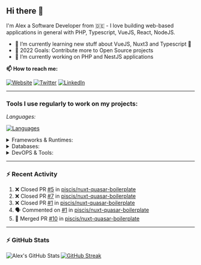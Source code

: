 ## Hi there 👋

I'm Alex a Software Developer from 🇩🇪 - I love building web-based applications in general with PHP, Typescript, VueJS, React, NodeJS.

- 🌱 I’m currently learning new stuff about VueJS, Nuxt3 and Typescript 🤣
- 🥅 2022 Goals: Contribute more to Open Source projects
- 🔭 I’m currently working on PHP and NestJS applications

**📫 How to reach me:**

[![Website](https://img.shields.io/website?label=piscis.io&style=for-the-badge&url=https%3A%2F%2Fpiscis.io)](https://piscis.io)
[![Twitter](https://img.shields.io/badge/Twitter-1DA1F2?style=for-the-badge&logo=twitter&logoColor=white)](https://twitter.com/intent/follow?original_referer=https%3A%2F%2Fgithub.com%2Fpiscis&screen_name=piscis168)
[![LinkedIn](https://img.shields.io/badge/LinkedIn-0077B5?style=for-the-badge&logo=linkedin&logoColor=white)](https://linkedin.com/in/alexanderpirsig)

---
### Tools I use regularly to work on my projects:

*Languages:*

[![Languages](https://skillicons.dev/icons?i=php,js,ts,sass,css,workers&perline=6)](https://github.com/piscis/)


<details>
<summary>Frameworks & Runtimes:</summary>

[![Frameworks & Runtimes](https://skillicons.dev/icons?i=wordpress,vue,nestjs,nuxtjs,vite,prisma,nodejs,react&perline=6)](https://github.com/piscis/)
</details>


<details>
<summary>Databases:</summary>

[![Databases](https://skillicons.dev/icons?i=mysql,mongodb,redis&perline=6)](https://github.com/piscis/)
</details>

<details>
<summary>DevOPS & Tools:</summary>

[![DevOPS & Tools](https://skillicons.dev/icons?i=bash,docker,git,gitlab,github,cloudflare,vscode&perline=6)](https://github.com/piscis/)
</details>

----

### :zap: Recent Activity

<!--START_SECTION:activity-->
1. ❌ Closed PR [#5](https://github.com/piscis/nuxt-quasar-boilerplate/pull/5) in [piscis/nuxt-quasar-boilerplate](https://github.com/piscis/nuxt-quasar-boilerplate)
2. ❌ Closed PR [#7](https://github.com/piscis/nuxt-quasar-boilerplate/pull/7) in [piscis/nuxt-quasar-boilerplate](https://github.com/piscis/nuxt-quasar-boilerplate)
3. ❌ Closed PR [#1](https://github.com/piscis/nuxt-quasar-boilerplate/pull/1) in [piscis/nuxt-quasar-boilerplate](https://github.com/piscis/nuxt-quasar-boilerplate)
4. 🗣 Commented on [#1](https://github.com/piscis/nuxt-quasar-boilerplate/issues/1) in [piscis/nuxt-quasar-boilerplate](https://github.com/piscis/nuxt-quasar-boilerplate)
5. 🎉 Merged PR [#10](https://github.com/piscis/nuxt-quasar-boilerplate/pull/10) in [piscis/nuxt-quasar-boilerplate](https://github.com/piscis/nuxt-quasar-boilerplate)
<!--END_SECTION:activity-->

----

### :zap: GitHub Stats
  <img align="left" alt="Alex's GitHub Stats" src="https://github-readme-stats.piscis.vercel.app/api?username=piscis&show_icons=true&hide_border=true&count_private=true&show_icons=true" />

[![GitHub Streak](https://streak-stats.demolab.com/?user=piscis&theme=light)](https://github.com/piscis)

[website]: https://piscis.io
[twitter]: https://twitter.com/piscis168
[linkedin]: https://linkedin.com/in/alexanderpirsig
